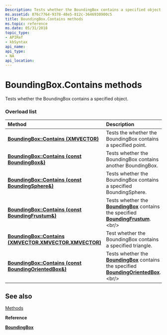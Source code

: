 ```yaml
---
Description: Tests whether the BoundingBox contains a specified object.
ms.assetid: 876c7764-9378-48e5-812c-3646930900c5
title: BoundingBox.Contains methods
ms.topic: reference
ms.date: 05/31/2018
topic_type: 
- APIRef
- kbSyntax
api_name: 
api_type: 
- NA
api_location: 
---
```


# BoundingBox.Contains methods

Tests whether the BoundingBox contains a specified object.

### Overload list



| Method                                                                               | Description                                                                                                                                |
|:-------------------------------------------------------------------------------------|:-------------------------------------------------------------------------------------------------------------------------------------------|
| [**BoundingBox::Contains (XMVECTOR)**](https://msdn.microsoft.com/library/Hh449619(v=VS.85).aspx)                   | Tests the whether the BoundingBox contains a specified point.<br/>                                                                   |
| [**BoundingBox::Contains (const BoundingBox&)**](https://msdn.microsoft.com/library/Hh449611(v=VS.85).aspx)         | Tests whether the BoundingBox contains another BoundingBox.<br/>                                                                     |
| [**BoundingBox::Contains (const BoundingSphere&)**](https://msdn.microsoft.com/library/Hh449615(v=VS.85).aspx)      | Tests whether the BoundingBox contains a specified BoundingSphere.<br/>                                                              |
| [**BoundingBox::Contains (const BoundingFrustum&)**](https://msdn.microsoft.com/library/Hh855873(v=VS.85).aspx)     | Tests whether the [**BoundingBox**](/windows/desktop/api/DirectXCollision/ns-directxcollision-boundingbox) contains the specified [**BoundingFrustum**](https://msdn.microsoft.com/library/Hh855859(v=VS.85).aspx).<br/>         |
| [**BoundingBox::Contains (XMVECTOR,XMVECTOR,XMVECTOR)**](https://msdn.microsoft.com/library/Hh449607(v=VS.85).aspx) | Test whether the BoundingBox contains a specified triangle.<br/>                                                                     |
| [**BoundingBox::Contains (const BoundingOrientedBox&)**](https://msdn.microsoft.com/library/Hh855883(v=VS.85).aspx) | Tests whether the [**BoundingBox**](/windows/desktop/api/DirectXCollision/ns-directxcollision-boundingbox) contains the specified [**BoundingOrientedBox**](https://msdn.microsoft.com/library/Hh855863(v=VS.85).aspx).<br/> |



## See also

<dl> <dt>

[Methods](boundingbox-methods.md)
</dt> <dt>

**Reference**
</dt> <dt>

[**BoundingBox**](/windows/desktop/api/DirectXCollision/ns-directxcollision-boundingbox)
</dt> </dl>

 

 




